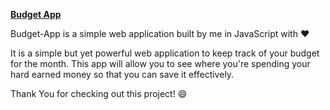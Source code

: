 
[**Budget App**](http://rawgit.com/DNS-404/Budget-App/master/index.html)

Budget-App is a simple web application built by me in JavaScript with :heart:

It is a simple but yet powerful web application to keep track of your budget for the month.
This app will allow you to see where you're spending your hard earned money so that you can save it effectively.

Thank You for checking out this project! :smile:
